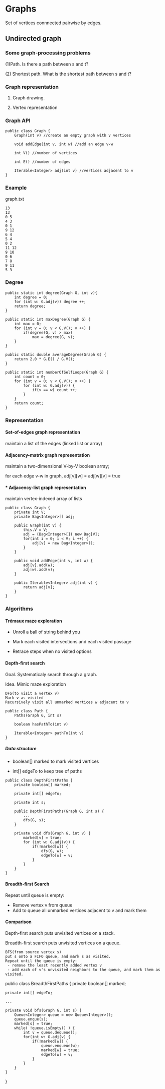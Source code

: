 # Graphs

Set of vertices connnected pairwise by edges.

## Undirected graph

### Some graph-processing problems

(1)Path. Is there a path between s and t?

(2) Shortest path. What is the shortest path between s and t?

### Graph representation

1. Graph drawing.


2. Vertex representation

### Graph API

```
public class Graph {
	Graph(int v) //create an empty graph with v vertices

	void addEdge(int v, int w) //add an edge v-w

	int V() //number of vertices

	int E() //number of edges

	Iterable<Integer> adj(int v) //vertices adjacent to v
}

```

### Example

graph.txt

```
13
13
0 5
4 3
0 1
9 12
6 4
5 4
0 2
11 12
9 10
0 6
7 8
9 11
5 3
```

### Degree

```
public static int degree(Graph G, int v){
	int degree = 0;
	for (int w: G.adj(v)) degree ++;
	return degree;
}

public static int maxDegree(Graph G) {
	int max = 0;
	for (int v = 0; v < G.V(); v ++) {
		if(degree(G, v) > max)
			max = degree(G, v);
	}
}

public static double averageDegree(Graph G) {
	return 2.0 * G.E() / G.V();
}

public static int numberOfSelfLoops(Graph G) {
	int count = 0;
	for (int v = 0; v < G.V(); v ++) {
		for (int w: G.adj(v)) {
			if(v == w) count ++;
		}
	}
	return count;
}
```


### Representation

#### Set-of-edges graph representation
maintain a list of the edges (linked list or array)

#### Adjacency-matrix graph representation
maintain a two-dimensional V-by-V boolean array;

for each edge v-w in graph, adj[v][w] = adj[w][v] = true

#### * Adjacency-list graph representation
maintain vertex-indexed array of lists

```
public class Graph {
	private int V;
	private Bag<Integer>[] adj;

	public Graph(int V) {
		this.V = V;
		adj = (Bag<Integer>[]) new Bag[V];
		for(int i = 0; i < V; i ++) {
			adj[v] = new Bag<Integer>();
		}	
	} 

	public void addEdge(int v, int w) {
		adj[v].add(w);
		adj[w].add(v);
	}

	public Iterable<Integer> adj(int v) {
		return adj[v];
	}
}
```

### Algorithms


#### Trémaux maze exploration

+ Unroll a ball of string behind you

+ Mark each visited intersections and each visited passage

+ Retrace steps when no visited options


#### Depth-first search

Goal. Systematicaly search through a graph.

Idea. Mimic maze exploration

```
DFS(to visit a vertex v)
Mark v as visited
Recursively visit all unmarked vertices w adjacent to v
``` 

```
public class Path {
	Paths(Graph G, int s)

	boolean hasPathTo(int v)

	Iterable<Integer> pathTo(int v)
}
```

##### Data structure

+ boolean[] marked to mark visited vertices

+ int[] edgeTo to keep tree of paths

```
public class DepthFirstPaths {
	private boolean[] marked;

	private int[] edgeTo;

	private int s;

	public DepthFirstPaths(Graph G, int s) {
		...
		dfs(G, s);
	}

	private void dfs(Graph G, int v) {
		marked[v] = true;
		for (int w: G.adj(v)) {
			if(!marked[w]) {
				dfs(G, w);
				edgeTo[w] = v;
			}	
		}
	}
}
```

#### Breadth-first Search

Repeat until queue is empty:

+ Remove vertex v from queue
+ Add to queue all unmarked vertices adjacent to v and mark them

#### Comparison

Depth-first search puts unvisited vertices on a stack.

Breadth-first search puts unvisited vertices on a queue.

```
BFS(from source vertex s)
put s onto a FIFO queue, and mark s as visited.
Repeat until the queue is empty:
 - remove the least recently added vertex v
 - add each of v's unvisited neighbors to the queue, and mark them as visited.
```

public class BreadthFirstPaths {
	private boolean[] marked;

	private int[] edgeTo;
	
	...

	private void bfs(Graph G, int s) {
		Queue<Integer> queue = new Queue<Integer>();
		queue.enque(s);
		marked[s] = true;
		while( !queue.isEmpty() ) {
			int v = queue.dequeue();
			for(int w: G.adj(v) {
				if(!marked[w]) {
					queue.enqueue(w);
					marked[w] = true;
					edgeTo[w] = v;
				}
			}
		}
	}
}
